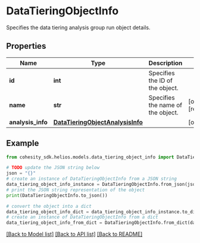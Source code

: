 # DataTieringObjectInfo

Specifies the data tiering analysis group run object details.

## Properties

Name | Type | Description | Notes
------------ | ------------- | ------------- | -------------
**id** | **int** | Specifies the ID of the object. | 
**name** | **str** | Specifies the name of the object. | [optional] [readonly] 
**analysis_info** | [**DataTieringObjectAnalysisInfo**](DataTieringObjectAnalysisInfo.md) |  | [optional] 

## Example

```python
from cohesity_sdk.helios.models.data_tiering_object_info import DataTieringObjectInfo

# TODO update the JSON string below
json = "{}"
# create an instance of DataTieringObjectInfo from a JSON string
data_tiering_object_info_instance = DataTieringObjectInfo.from_json(json)
# print the JSON string representation of the object
print(DataTieringObjectInfo.to_json())

# convert the object into a dict
data_tiering_object_info_dict = data_tiering_object_info_instance.to_dict()
# create an instance of DataTieringObjectInfo from a dict
data_tiering_object_info_from_dict = DataTieringObjectInfo.from_dict(data_tiering_object_info_dict)
```
[[Back to Model list]](../README.md#documentation-for-models) [[Back to API list]](../README.md#documentation-for-api-endpoints) [[Back to README]](../README.md)


